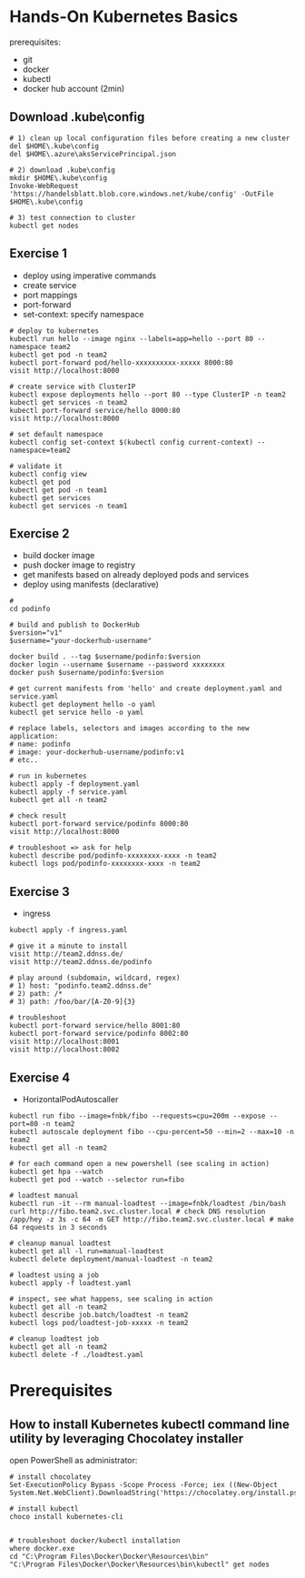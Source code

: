 # Hands-On Kubernetes Basics

prerequisites:

* git
* docker
* kubectl
* docker hub account (2min)

## Download .kube\config

```
# 1) clean up local configuration files before creating a new cluster
del $HOME\.kube\config
del $HOME\.azure\aksServicePrincipal.json

# 2) download .kube\config
mkdir $HOME\.kube\config
Invoke-WebRequest 'https://handelsblatt.blob.core.windows.net/kube/config' -OutFile $HOME\.kube\config

# 3) test connection to cluster
kubectl get nodes
```

## Exercise 1

* deploy using imperative commands
* create service
* port mappings
* port-forward
* set-context: specify namespace

```
# deploy to kubernetes
kubectl run hello --image nginx --labels=app=hello --port 80 --namespace team2
kubectl get pod -n team2
kubectl port-forward pod/hello-xxxxxxxxxx-xxxxx 8000:80
visit http://localhost:8000

# create service with ClusterIP
kubectl expose deployments hello --port 80 --type ClusterIP -n team2
kubectl get services -n team2
kubectl port-forward service/hello 8000:80
visit http://localhost:8000

# set default namespace
kubectl config set-context $(kubectl config current-context) --namespace=team2

# validate it
kubectl config view
kubectl get pod
kubectl get pod -n team1
kubectl get services
kubectl get services -n team1

```

## Exercise 2

* build docker image
* push docker image to registry
* get manifests based on already deployed pods and services
* deploy using manifests (declarative)

```
#
cd podinfo

# build and publish to DockerHub
$version="v1"
$username="your-dockerhub-username"

docker build . --tag $username/podinfo:$version
docker login --username $username --password xxxxxxxx
docker push $username/podinfo:$version

# get current manifests from 'hello' and create deployment.yaml and service.yaml
kubectl get deployment hello -o yaml
kubectl get service hello -o yaml

# replace labels, selectors and images according to the new application:
# name: podinfo
# image: your-dockerhub-username/podinfo:v1 
# etc..

# run in kubernetes
kubectl apply -f deployment.yaml
kubectl apply -f service.yaml
kubectl get all -n team2

# check result
kubectl port-forward service/podinfo 8000:80
visit http://localhost:8000

# troubleshoot => ask for help
kubectl describe pod/podinfo-xxxxxxxx-xxxx -n team2
kubectl logs pod/podinfo-xxxxxxxx-xxxx -n team2
```


## Exercise 3

* ingress

```
kubectl apply -f ingress.yaml

# give it a minute to install
visit http://team2.ddnss.de/
visit http://team2.ddnss.de/podinfo

# play around (subdomain, wildcard, regex)
# 1) host: "podinfo.team2.ddnss.de"
# 2) path: /*
# 3) path: /foo/bar/[A-Z0-9]{3}

# troubleshoot
kubectl port-forward service/hello 8001:80
kubectl port-forward service/podinfo 8002:80
visit http://localhost:8001
visit http://localhost:8002
```

## Exercise 4

* HorizontalPodAutoscaller

```
kubectl run fibo --image=fnbk/fibo --requests=cpu=200m --expose --port=80 -n team2
kubectl autoscale deployment fibo --cpu-percent=50 --min=2 --max=10 -n team2
kubectl get all -n team2

# for each command open a new powershell (see scaling in action)
kubectl get hpa --watch
kubectl get pod --watch --selector run=fibo

# loadtest manual
kubectl run -it --rm manual-loadtest --image=fnbk/loadtest /bin/bash
curl http://fibo.team2.svc.cluster.local # check DNS resolution
/app/hey -z 3s -c 64 -m GET http://fibo.team2.svc.cluster.local # make 64 requests in 3 seconds

# cleanup manual loadtest
kubectl get all -l run=manual-loadtest
kubectl delete deployment/manual-loadtest -n team2

# loadtest using a job
kubectl apply -f loadtest.yaml

# inspect, see what happens, see scaling in action
kubectl get all -n team2
kubectl describe job.batch/loadtest -n team2
kubectl logs pod/loadtest-job-xxxxx -n team2

# cleanup loadtest job
kubectl get all -n team2
kubectl delete -f ./loadtest.yaml
```


# Prerequisites

## How to install Kubernetes kubectl command line utility by leveraging Chocolatey installer

open PowerShell as administrator:

```
# install chocolatey
Set-ExecutionPolicy Bypass -Scope Process -Force; iex ((New-Object System.Net.WebClient).DownloadString('https://chocolatey.org/install.ps1'))

# install kubectl
choco install kubernetes-cli


# troubleshoot docker/kubectl installation
where docker.exe
cd "C:\Program Files\Docker\Docker\Resources\bin"
"C:\Program Files\Docker\Docker\Resources\bin\kubectl" get nodes
```

 

